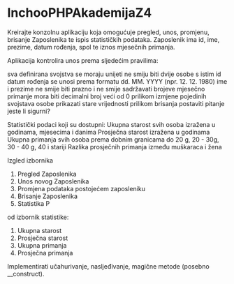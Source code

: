 # InchooPHPAkademijaZ4
Kreirajte konzolnu aplikaciju koja omogućuje pregled, unos, promjenu, brisanje Zaposlenika te ispis statističkih podataka. Zaposlenik ima id, ime, prezime, datum rođenja, spol te iznos mjesečnih primanja. 

Aplikacija kontrolira unos prema sljedećim pravilima: 

sva definirana svojstva se moraju unijeti 
ne smiju biti dvije osobe s istim id 
datum rođenja se unosi prema formatu dd. MM. YYYY (npr. 12. 12. 1980) 
ime i prezime ne smije biti prazno i ne smije sadržavati brojeve mjesečno primanje mora biti decimalni broj veći od 0 
prilikom izmjene pojedinih svojstava osobe prikazati stare vrijednosti 
prilikom brisanja postaviti pitanje jeste li sigurni?  

Statistički podaci koji su dostupni: 
Ukupna starost svih osoba izražena u godinama, mjesecima i danima 
Prosječna starost izražena u godinama 
Ukupna primanja svih osoba prema dobnim granicama do 20 g, 20 - 30g, 30 - 40 g, 40 i stariji 
Razlika prosječnih primanja između muškaraca i žena  

Izgled izbornika 
1. Pregled Zaposlenika 
2. Unos novog Zaposlenika 
3. Promjena podataka postojećem zaposleniku 
4. Brisanje Zaposlenika 
5. Statistika  P

od izbornik statistike: 
1. Ukupna starost 
2. Prosječna starost 
3. Ukupna primanja 
4. Prosječna primanja  

Implementirati učahurivanje, nasljeđivanje, magične metode (posebno __construct).
